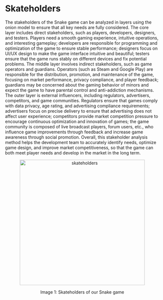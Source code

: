 # Skateholders
The stakeholders of the Snake game can be analyzed in layers using the onion model to ensure that all key needs are fully considered. The core layer includes direct stakeholders, such as players, developers, designers, and testers. Players need a smooth gaming experience, intuitive operations, and interesting gameplay; developers are responsible for programming and optimization of the game to ensure stable performance; designers focus on UI/UX design to make the game interface intuitive and beautiful; testers ensure that the game runs stably on different devices and fix potential problems. The middle layer involves indirect stakeholders, such as game operators and guardians. Operators (such as Steam and Google Play) are responsible for the distribution, promotion, and maintenance of the game, focusing on market performance, privacy compliance, and player feedback; guardians may be concerned about the gaming behavior of minors and expect the game to have parental control and anti-addiction mechanisms. The outer layer is external influencers, including regulators, advertisers, competitors, and game communities. Regulators ensure that games comply with data privacy, age rating, and advertising compliance requirements; advertisers focus on precise delivery to ensure that advertising does not affect user experience; competitors provide market competition pressure to encourage continuous optimization and innovation of games; the game community is composed of live broadcast players, forum users, etc., who influence game improvements through feedback and increase game awareness through social promotion. Overall, this stakeholder analysis method helps the development team to accurately identify needs, optimize game design, and improve market competitiveness, so that the game can both meet player needs and develop in the market in the long term.
<div align="center">
    <img width="408" alt="skateholders" src="https://github.com/user-attachments/assets/493b80dc-c43c-46d4-9e9a-78d451e56de6" />
    <p>Image 1: Skateholders of our Snake game</p>
</div>
<br>
<br>

